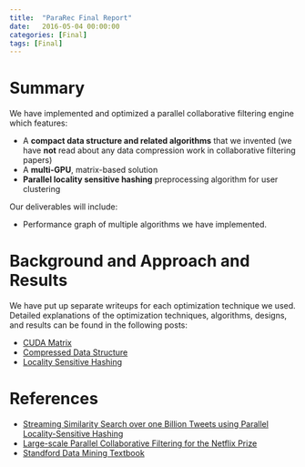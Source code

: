 ```yaml
---
title:  "ParaRec Final Report"
date:   2016-05-04 00:00:00
categories: [Final]
tags: [Final]
---
```


# Summary

We have implemented and optimized a parallel collaborative filtering engine which features:

- A __compact data structure and related algorithms__ that we invented (we have __not__ read about any data compression work in collaborative filtering papers)
- A __multi-GPU__, matrix-based solution
- __Parallel locality sensitive hashing__ preprocessing algorithm for user clustering

Our deliverables will include:

- Performance graph of multiple algorithms we have implemented.


# Background and Approach and Results

We have put up separate writeups for each optimization technique we used. Detailed explanations of the optimization techniques, algorithms, designs, and results can be found in the following posts:

- [CUDA Matrix](http://pavelkang.github.io/418finalproject/2016/cuda/)
- [Compressed Data Structure](http://pavelkang.github.io/418finalproject/2016/datacompression/)
- [Locality Sensitive Hashing](http://pavelkang.github.io/418finalproject/2016/nearestneighbor/)

# References

- [Streaming Similarity Search over one Billion Tweets using Parallel Locality-Sensitive Hashing](http://istc-bigdata.org/plsh/docs/plsh_paper.pdf)
- [Large-scale Parallel Collaborative Filtering for the Netflix Prize](http://www.grappa.univ-lille3.fr/~mary/cours/stats/centrale/reco/paper/MatrixFactorizationALS.pdf)
- [Standford Data Mining Textbook](http://infolab.stanford.edu/~ullman/mmds/ch3.pdf)

